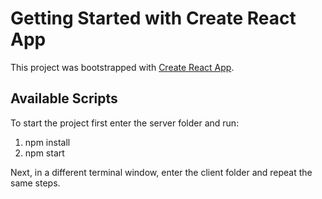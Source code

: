 # Getting Started with Create React App

This project was bootstrapped with [Create React App](https://github.com/facebook/create-react-app). 

## Available Scripts

To start the project first enter the server folder and run:
1. npm install
2. npm start

Next, in a different terminal window, enter the client folder and repeat the same steps.